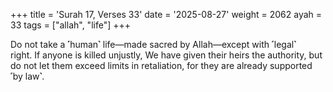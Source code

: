 +++
title = 'Surah 17, Verses 33'
date = '2025-08-27'
weight = 2062
ayah = 33
tags = ["allah", "life"]
+++

Do not take a ˹human˺ life—made sacred by Allah—except with ˹legal˺ right. If anyone is killed unjustly, We have given their heirs the authority, but do not let them exceed limits in retaliation, for they are already supported ˹by law˺.